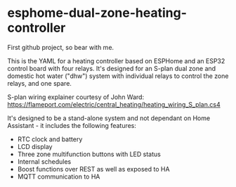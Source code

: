 # esphome-dual-zone-heating-controller

First github project, so bear with me.

This is the YAML for a heating controller based on ESPHome and an ESP32 control board with four relays. 
It's designed for an S-plan dual zone and domestic hot water ("dhw") system with individual relays to control the zone relays, and one spare.

S-plan wiring explainer courtesy of John Ward:
https://flameport.com/electric/central_heating/heating_wiring_S_plan.cs4

It's designed to be a stand-alone system and not dependant on Home Assistant - it includes the following features:

 - RTC clock and battery
 - LCD display
 - Three zone multifunction buttons with LED status
 - Internal schedules
 - Boost functions over REST as well as exposed to HA
 - MQTT communication to HA
